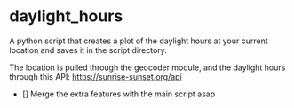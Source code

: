 # daylight_hours

A python script that creates a plot of the daylight hours at your current location and saves it in the script directory. 

The location is pulled through the geocoder module, and the daylight hours through this API: https://sunrise-sunset.org/api

- [] Merge the extra features with the main script asap
